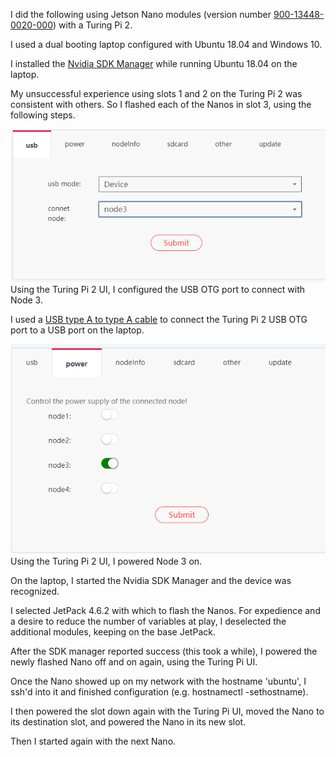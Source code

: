 I did the following using Jetson Nano modules (version number [900-13448-0020-000](https://www.arrow.com/en/products/900-13448-0020-000/nvidia)) with a Turing Pi 2.

I used a dual booting laptop configured with Ubuntu 18.04 and Windows 10. 

I installed the [Nvidia SDK Manager](https://developer.nvidia.com/sdk-manager) while running Ubuntu 18.04 on the laptop.

My unsuccessful experience using slots 1 and 2 on the Turing Pi 2 was consistent with others. So I flashed each of the Nanos in slot 3, using the following steps. 

![Turing Pi 2 USB configuration UI](images/turing-config-usb.png)  
Using the Turing Pi 2 UI, I configured the USB OTG port to connect with Node 3.

I used a [USB type A to type A cable](https://www.amazon.com/gp/product/B0B3TNSXQQ) to connect the Turing Pi 2 USB OTG port to a USB port on the laptop.

![Turing Pi 2 Node Power configuration UI](images/turing-config-power.png)  
Using the Turing Pi 2 UI, I powered Node 3 on. 

On the laptop, I started the Nvidia SDK Manager and the device was recognized.

I selected JetPack 4.6.2 with which to flash the Nanos. For expedience and a desire to reduce the number of variables at play, I deselected the additional modules, keeping on the base JetPack.

After the SDK manager reported success (this took a while), I powered the newly flashed Nano off and on again, using the Turing Pi UI. 

Once the Nano showed up on my network with the hostname 'ubuntu', I ssh'd into it and finished configuration (e.g. hostnamectl -sethostname). 

I then powered the slot down again with the Turing Pi UI, moved the Nano to its destination slot, and powered the Nano in its new slot. 

Then I started again with the next Nano. 